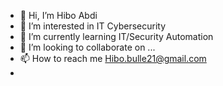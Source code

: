 - 👋 Hi, I’m Hibo Abdi
- 👀 I’m interested in IT Cybersecurity
- 🌱 I’m currently learning  IT/Security Automation
- 💞️ I’m looking to collaborate on ...
- 📫 How to reach me Hibo.bulle21@gmail.com
-

<!---
Hiboabdi21/Hiboabdi21 is a ✨ special ✨ repository because its `README.md` (this file) appears on your GitHub profile.
You can click the Preview link to take a look at your changes.
--->
